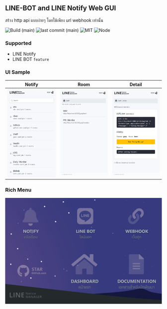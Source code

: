 ## LINE-BOT and LINE Notify Web GUI

สร้าง http api แบบง่ายๆ โดยใช้เพียง url webhook เท่านั้น

![Build (main)](https://img.shields.io/github/workflow/status/touno-io/line-notice/Deploy%20Docker%20Hub/main?style=flat-square)
![last commit (main)](https://img.shields.io/github/last-commit/touno-io/line-notice/main.svg?style=flat-square)
![MIT](https://img.shields.io/dub/l/vibe-d.svg?style=flat-square)
![Node](https://img.shields.io/badge/node-apline-green?style=flat-square)

### Supported

- LINE Notify
- LINE BOT `feature`

### UI Sample

| Notify                                  | Room                                | Detail                                  |
| --------------------------------------- | ----------------------------------- | --------------------------------------- |
| ![notify](./src/static/liff-notify.png) | ![room](./src/static/liff-room.png) | ![detail](./src/static/liff-detail.png) |

### Rich Menu

![richmenu](./src/static/richmenu.jpg)
